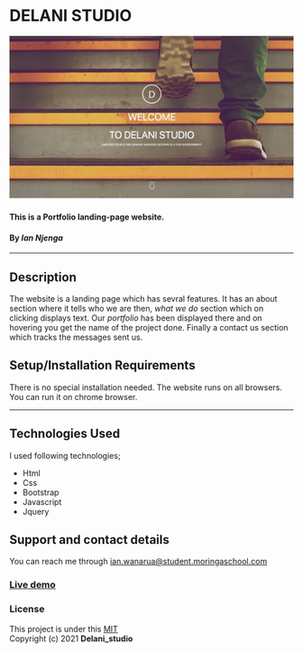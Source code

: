  # DELANI STUDIO
![delani studio!](assets/Delani_studio.jpg)
#### This is a Portfolio landing-page  website.
#### By **_Ian Njenga_**
-------------------------
## Description
The website is a landing page which has sevral features. It has an about section where it tells who we are then, _what we do_ section which on clicking displays text. Our _portfolio_ has been displayed there and on hovering you get the name of the project done. Finally a contact us section which tracks the messages sent us. 
## Setup/Installation Requirements
There is no special installation needed. The website runs on all browsers. You can run it on chrome browser.

------------
## Technologies Used
I used following technologies;
- Html
- Css
- Bootstrap
- Javascript
- Jquery
## Support and contact details
You can reach me through ian.wanarua@student.moringaschool.com
### [Live demo](https://ianwanarua.github.io/Delani-studio/)
### License
This project is under this [MIT](LICENSE) <br>
Copyright (c) 2021 **Delani_studio**